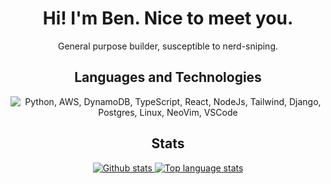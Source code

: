 <h1 align="center">Hi! I'm Ben. Nice to meet you.</h1>
<p align="center">General purpose builder, susceptible to nerd-sniping.</p>

<h2 align="center">Languages and Technologies</h2>
<p align="center">
  <img src="https://skillicons.dev/icons?i=python,aws,dynamodb,ts,react,django,nodejs,tailwind,postgres,linux,neovim,vscode" alt="Python, AWS, DynamoDB, TypeScript, React, NodeJs, Tailwind, Django, Postgres, Linux, NeoVim, VSCode" />
</p>

<h2 align="center">Stats</h2>
<p align="center">
  <a href="https://github-readme-stats.vercel.app">
    <img align=top src="https://github-readme-stats.vercel.app/api?username=willcodefortea&theme=aura&show_icons=true&hide_rank=true&custom_title=Stats&count_private=true&hide_border=true&hide=stars,issues,contribs&line_height=24&bg_color=0d1117" alt="Github stats"  />
    <img align=top src="https://github-readme-stats.vercel.app/api/top-langs/?username=willcodefortea&layout=compact&theme=aura&count_private=true&hide_border=true&bg_color=0d1117" alt="Top language stats">
  </a>
</p>
